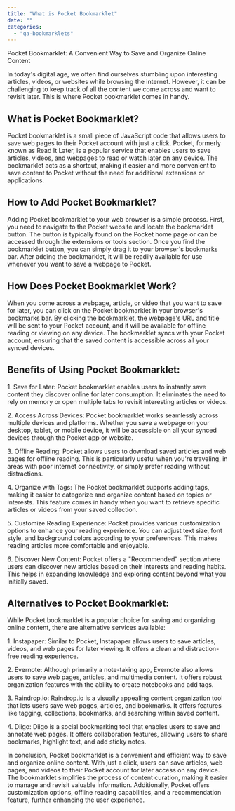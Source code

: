 ```yaml
---
title: "What is Pocket Bookmarklet"
date: ""
categories: 
  - "qa-bookmarklets"
---
```


Pocket Bookmarklet: A Convenient Way to Save and Organize Online Content

In today's digital age, we often find ourselves stumbling upon interesting articles, videos, or websites while browsing the internet. However, it can be challenging to keep track of all the content we come across and want to revisit later. This is where Pocket bookmarklet comes in handy.

## What is Pocket Bookmarklet?

Pocket bookmarklet is a small piece of JavaScript code that allows users to save web pages to their Pocket account with just a click. Pocket, formerly known as Read It Later, is a popular service that enables users to save articles, videos, and webpages to read or watch later on any device. The bookmarklet acts as a shortcut, making it easier and more convenient to save content to Pocket without the need for additional extensions or applications.

## How to Add Pocket Bookmarklet?

Adding Pocket bookmarklet to your web browser is a simple process. First, you need to navigate to the Pocket website and locate the bookmarklet button. The button is typically found on the Pocket home page or can be accessed through the extensions or tools section. Once you find the bookmarklet button, you can simply drag it to your browser's bookmarks bar. After adding the bookmarklet, it will be readily available for use whenever you want to save a webpage to Pocket.

## How Does Pocket Bookmarklet Work?

When you come across a webpage, article, or video that you want to save for later, you can click on the Pocket bookmarklet in your browser's bookmarks bar. By clicking the bookmarklet, the webpage's URL and title will be sent to your Pocket account, and it will be available for offline reading or viewing on any device. The bookmarklet syncs with your Pocket account, ensuring that the saved content is accessible across all your synced devices.

## Benefits of Using Pocket Bookmarklet:

1\. Save for Later: Pocket bookmarklet enables users to instantly save content they discover online for later consumption. It eliminates the need to rely on memory or open multiple tabs to revisit interesting articles or videos.

2\. Access Across Devices: Pocket bookmarklet works seamlessly across multiple devices and platforms. Whether you save a webpage on your desktop, tablet, or mobile device, it will be accessible on all your synced devices through the Pocket app or website.

3\. Offline Reading: Pocket allows users to download saved articles and web pages for offline reading. This is particularly useful when you're traveling, in areas with poor internet connectivity, or simply prefer reading without distractions.

4\. Organize with Tags: The Pocket bookmarklet supports adding tags, making it easier to categorize and organize content based on topics or interests. This feature comes in handy when you want to retrieve specific articles or videos from your saved collection.

5\. Customize Reading Experience: Pocket provides various customization options to enhance your reading experience. You can adjust text size, font style, and background colors according to your preferences. This makes reading articles more comfortable and enjoyable.

6\. Discover New Content: Pocket offers a "Recommended" section where users can discover new articles based on their interests and reading habits. This helps in expanding knowledge and exploring content beyond what you initially saved.

## Alternatives to Pocket Bookmarklet:

While Pocket bookmarklet is a popular choice for saving and organizing online content, there are alternative services available:

1\. Instapaper: Similar to Pocket, Instapaper allows users to save articles, videos, and web pages for later viewing. It offers a clean and distraction-free reading experience.

2\. Evernote: Although primarily a note-taking app, Evernote also allows users to save web pages, articles, and multimedia content. It offers robust organization features with the ability to create notebooks and add tags.

3\. Raindrop.io: Raindrop.io is a visually appealing content organization tool that lets users save web pages, articles, and bookmarks. It offers features like tagging, collections, bookmarks, and searching within saved content.

4\. Diigo: Diigo is a social bookmarking tool that enables users to save and annotate web pages. It offers collaboration features, allowing users to share bookmarks, highlight text, and add sticky notes.

In conclusion, Pocket bookmarklet is a convenient and efficient way to save and organize online content. With just a click, users can save articles, web pages, and videos to their Pocket account for later access on any device. The bookmarklet simplifies the process of content curation, making it easier to manage and revisit valuable information. Additionally, Pocket offers customization options, offline reading capabilities, and a recommendation feature, further enhancing the user experience.
